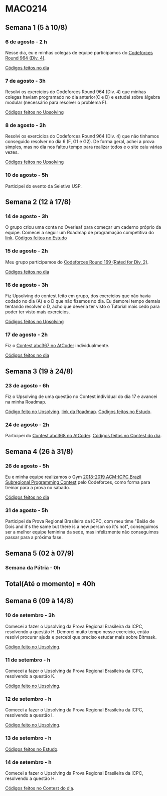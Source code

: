 # MAC0214

## Semana 1 (5 à 10/8)

### 6 de agosto - 2 h
Nesse dia, eu e minhas colegas de equipe participamos do [Codeforces Round 964 (Div. 4)](https://codeforces.com/contest/1999).

[Códigos feitos no dia](Contest/Codeforces/Round_964/No_dia)

### 7 de agosto - 3h
Resolvi os exercicios do Codeforces Round 964 (Div. 4) que minhas colegas haviam programado no dia anterior(C e D) e estudei sobre álgebra modular (necessário para resolver o problema F).

[Códigos feitos no Upsolving](Contest/Codeforces/Round_964/Upsolving)

### 8 de agosto - 2h
Resolvi os exercicios do Codeforces Round 964 (Div. 4) que não tinhamos conseguido resolver no dia 6 (F, G1 e G2). De forma geral, achei a prova simples, mas no dia nos faltou tempo para realizar todos e o site caiu várias vezes.

[Códigos feitos no Upsolving](Contest/Codeforces/Round_964/Upsolving)

### 10 de agosto - 5h
Participei do evento da Seletiva USP.



## Semana 2 (12 à 17/8)

### 14 de agosto - 3h
O grupo criou uma conta no Overleaf para começar um caderno próprio da equipe. Comecei a seguir um Roadmap de programação competitiva do [link](https://codeforces.com/blog/entry/111099).
[Códigos feitos no Estudo](Estudo/Primeiro_Roadmap/14_8)

### 15 de agosto - 2h
Meu grupo participamos do [Codeforces Round 169 (Rated for Div. 2)](https://codeforces.com/contest/2004).

[Códigos feitos no dia](Contest/Codeforces/Round_169/No_dia)

### 16 de agosto - 3h
Fiz Upsolving do contest feito em grupo, dos exercicios que não havia codado no dia (A) e o D que não fizemos no dia. Eu demorei tempo demais tentando resolver o D, acho que deveria ter visto o Tutorial mais cedo para poder ter visto mais exercícios.

[Códigos feitos no Upsolving](Contest/Codeforces/Round_169/Upsolving)

### 17 de agosto - 2h
Fiz o [Contest abc367 no AtCoder](https://atcoder.jp/contests/abc367) individualmente.

[Códigos feitos no dia](Contest/AtCoder/abc367/No_dia)



## Semana 3 (19 à 24/8)

### 23 de agosto - 6h
Fiz o Upsolving de uma questão no Contest individual do dia 17 e avancei na minha Roadmap.

[Código feito no Upsolving](Contest/AtCoder/abc367/Upsolving).
[link da Roadmap](https://codeforces.com/blog/entry/111099).
[Códigos feitos no Estudo](Estudo/Primeiro_Roadmap/23_8).

### 24 de agosto - 2h
Participei do [Contest abc368 no AtCoder](https://atcoder.jp/contests/abc368).
[Códigos feitos no Contest do dia](Contest/AtCoder/abc368/No_dia).



## Semana 4 (26 à 31/8)

### 26 de agosto - 5h
Eu e minha equipe realizamos o Gym [2018-2019 ACM-ICPC Brazil Subregional Programming Contest](https://codeforces.com/gym/101908) pelo Codeforces, como forma para treinar para a prova no sábado.

[Códigos feitos no dia](Contest/Codeforces/Gym_101908/No_dia)

### 31 de agosto - 5h
Participei da Prova Regional Brasileira da ICPC, com meu time "Baião de Dois and it's the same but there is a new person so it's not", conseguimos ser a melhor equipe feminina da sede, mas infelizmente não conseguimos passar para a próxima fase.



## Semana 5 (02 à 07/9)

### Semana da Pátria - 0h


## Total(Até o momento) = 40h
## Semana 6 (09 à 14/8)

### 10 de setembro - 3h
Comecei a fazer o Upsolving da Prova Regional Brasileira da ICPC, resolvendo a questão H. Demorei muito tempo nesse exercicio, então resolvi procurar ajuda e percebi que preciso estudar mais sobre Bitmask.

[Código feito no Upsolving](Contest/Prova_Regional_Upsolving).

### 11 de setembro - h
Comecei a fazer o Upsolving da Prova Regional Brasileira da ICPC, resolvendo a questão K.

[Código feito no Upsolving](Contest/Prova_Regional_Upsolving).

### 12 de setembro - h
Comecei a fazer o Upsolving da Prova Regional Brasileira da ICPC, resolvendo a questão I.

[Código feito no Upsolving](Contest/Prova_Regional_Upsolving).

### 13 de setembro - h

[Códigos feitos no Estudo](Estudo/Primeiro_Roadmap/23_8).

### 14 de setembro - h
Comecei a fazer o Upsolving da Prova Regional Brasileira da ICPC, resolvendo a questão H.

[Códigos feitos no Contest do dia](Contest/AtCoder/abc368/No_dia).


